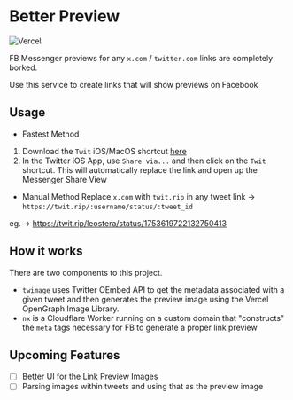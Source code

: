 # Better Preview

![Vercel](https://vercelbadge.vercel.app/api/itsrainingmani/better-preview?style=for-the-badge)

FB Messenger previews for any `x.com` / `twitter.com` links are completely borked.

Use this service to create links that will show previews on Facebook

## Usage

- Fastest Method
1. Download the `Twit` iOS/MacOS shortcut [here](https://www.icloud.com/shortcuts/d366252a721e4c1a8336503021de1a9b)
2. In the Twitter iOS App, use `Share via...` and then click on the `Twit` shortcut. This will automatically replace the link and open up the Messenger Share View

- Manual Method
Replace `x.com` with `twit.rip` in any tweet link -> `https://twit.rip/:username/status/:tweet_id`

eg. -> <https://twit.rip/leostera/status/1753619722132750413>

## How it works

There are two components to this project.

- `twimage` uses Twitter OEmbed API to get the metadata associated with a given tweet and then generates the preview image using the Vercel OpenGraph Image Library.
- `nx` is a Cloudflare Worker running on a custom domain that "constructs" the `meta` tags necessary for FB to generate a proper link preview

## Upcoming Features

- [ ] Better UI for the Link Preview Images
- [ ] Parsing images within tweets and using that as the preview image
